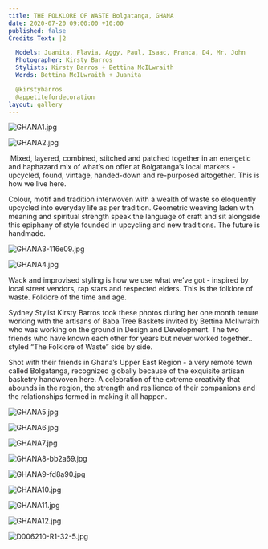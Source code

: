 ```yaml
---
title: THE FOLKLORE OF WASTE Bolgatanga, GHANA
date: 2020-07-20 09:00:00 +10:00
published: false
Credits Text: |2

  Models: Juanita, Flavia, Aggy, Paul, Isaac, Franca, D4, Mr. John
  Photographer: Kirsty Barros
  Stylists: Kirsty Barros + Bettina McILwraith 
  Words: Bettina McILwraith + Juanita

  @kirstybarros
  @appetitefordecoration
layout: gallery
---
```


![GHANA1.jpg](/uploads/GHANA1.jpg)

![GHANA2.jpg](/uploads/GHANA2.jpg)

 Mixed, layered, combined, stitched and patched together in an energetic and haphazard mix of what’s on offer at Bolgatanga’s local markets - upcycled, found, vintage, handed-down and re-purposed altogether. This is how we live here. 

Colour, motif and tradition interwoven with a wealth of waste so eloquently upcycled into everyday life as per tradition. Geometric weaving laden with meaning and spiritual strength speak the language of craft and sit alongside this epiphany of style founded in upcycling and new traditions. The future is handmade. 

![GHANA3-116e09.jpg](/uploads/GHANA3-116e09.jpg)

![GHANA4.jpg](/uploads/GHANA4.jpg)

Wack and improvised styling is how we use what we’ve got - inspired by local street vendors, rap stars and respected elders. This is the folklore of waste. Folklore of the time and age.

Sydney Stylist Kirsty Barros took these photos during her one month tenure working with the artisans of Baba Tree Baskets invited by Bettina McIlwraith who was working on the ground in Design and Development. The two friends who have known each other for years but never worked together.. styled “The Folklore of Waste” side by side. 

Shot with their friends in Ghana’s Upper East Region - a very remote town called Bolgatanga, recognized globally because of the exquisite artisan basketry handwoven here. A celebration of the extreme creativity that abounds in the region, the strength and resilience of their companions and the relationships formed in making it all happen. 

![GHANA5.jpg](/uploads/GHANA5.jpg)

![GHANA6.jpg](/uploads/GHANA6.jpg)

![GHANA7.jpg](/uploads/GHANA7.jpg)

![GHANA8-bb2a69.jpg](/uploads/GHANA8-bb2a69.jpg)

![GHANA9-fd8a90.jpg](/uploads/GHANA9-fd8a90.jpg)

![GHANA10.jpg](/uploads/GHANA10.jpg)

![GHANA11.jpg](/uploads/GHANA11.jpg)

![GHANA12.jpg](/uploads/GHANA12.jpg)

![D006210-R1-32-5.jpg](/uploads/D006210-R1-32-5.jpg)
